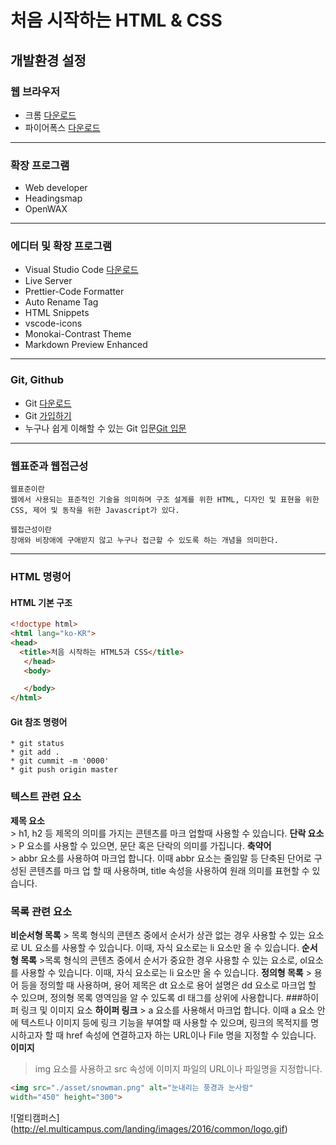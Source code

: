 # 처음 시작하는 HTML & CSS
## 개발환경 설정
### 웹 브라우저 
 * 크롬  [다운로드](https://www.google.co.kr/chrome/index.html)
 * 파이어폭스  [다운로드](https://www.mozilla.org/ko/firefox/new/)
 ----------------------------------------------------------------
 ### 확장 프로그램
   * Web developer
   * Headingsmap
   * OpenWAX
   -------------------------------------------------------------
   ### 에디터 및 확장 프로그램
   * Visual Studio Code [다운로드](https://code.visualstudio.com)
   * Live Server
   * Prettier-Code Formatter
   * Auto Rename Tag
   * HTML Snippets
   * vscode-icons
   * Monokai-Contrast Theme
   * Markdown Preview Enhanced 
   -------------------------------------------------------------
   ### Git, Github
   * Git [다운로드](https://git-scm.com/downloads)
   * Git [가입하기](https://github.com/)
   * 누구나 쉽게 이해할 수 있는 Git 입문[Git 입문](https://backlog.com/git-tutorial/kr/)
 -------------------------------------------------------------
   ### 웹표준과 웹접근성  
    웹표준이란 
    웹에서 사용되는 표준적인 기술을 의미하며 구조 설계를 위한 HTML, 디자인 및 표현을 위한 CSS, 제어 및 동작을 위한 Javascript가 있다. 
      
    웹접근성이란  
    장애와 비장애에 구애받지 않고 누구나 접근할 수 있도록 하는 개념을 의미한다.
 ------------------------------------------------------------
 ### HTML 명령어  
 #### HTML 기본 구조  
 ```html
<!doctype html>
<html lang="ko-KR">
 <head>
   <title>처음 시작하는 HTML5과 CSS</title>
    </head>
    <body>

    </body>
</html>
```

 #### Git 참조 명령어
    * git status
    * git add . 
    * git cummit -m '0000'
    * git push origin master 
    
  

### 텍스트 관련 요소
 **제목 요소**  
    > h1, h2 등 제목의 의미를 가지는 콘텐츠를 마크 업할때 사용할 수 있습니다. 
 **단락 요소**  
    > P 요소를 사용할 수 있으면, 문단 혹은 단락의 의미를 가집니다.
 **축약어**  
    > abbr 요소를 사용하여 마크업 합니다. 
    이때 abbr 요소는 줄임말 등 단축된 단어로 구성된 콘텐츠를 마크 업 할 때 사용하며,
    title 속성을 사용하여 원래 의미를 표현할 수 있습니다. 

### 목록 관련 요소
 **비순서형 목록**
    > 목록 형식의 콘텐츠 중에서 순서가 상관 없는 경우
    사용할 수 있는 요소로 UL 요소를 사용할 수 있습니다.
    이때, 자식 요소로는 li 요소만 올 수 있습니다. 
 **순서형 목록**
    >목록 형식의 콘텐츠 중에서 순서가 중요한 경우 사용할 수 있는 요소로,
    ol요소를 사용할 수 있습니다. 이때, 자식 요소로는 li 요소만 올 수 있습니다.
 **정의형 목록**
    > 용어 등을 정의할 때 사용하며, 용어 제목은 dt 요소로 용어 설명은 dd 요소로 마크업 할 수 있으며, 정의형 목록 영역임을 알 수 있도록 dl 태그를 상위에 사용합니다.
###하이퍼 링크 및 이미지 요소
 **하이퍼 링크**
    > a 요소를 사용해서 마크업 합니다. 
    이때 a 요소 안에 텍스트나 이미지 등에 링크 기능을 부여할 때 사용할 수 있으며,
    링크의 목적지를 명시하고자 할 때 href 속성에 연결하고자 하는 
    URL이나 File 명을 지정할 수 있습니다. 
 **이미지**
  > img 요소를 사용하고 src 속성에 이미지 파일의 URL이나 파일명을 지정합니다.
  ```html
  <img src="./asset/snowman.png" alt="눈내리는 풍경과 눈사람"
  width="450" height="300">
  ```
  ![멀티캠퍼스]
  (http://el.multicampus.com/landing/images/2016/common/logo.gif)





